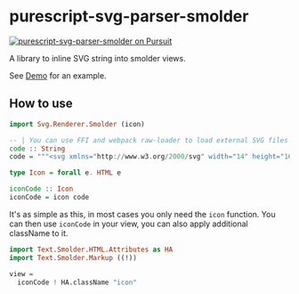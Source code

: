 # purescript-svg-parser-smolder

<a href="https://pursuit.purescript.org/packages/purescript-svg-parser-smolder">
  <img src="https://pursuit.purescript.org/packages/purescript-svg-parser-smolder/badge"
       alt="purescript-svg-parser-smolder on Pursuit">
  </img>
</a>

A library to inline SVG string into smolder views.

See [Demo](https://rnons.github.io/purescript-svg-parser-smolder) for an example.

## How to use

```purescript
import Svg.Renderer.Smolder (icon)

-- | You can use FFI and webpack raw-loader to load external SVG files
code :: String
code = """<svg xmlns="http://www.w3.org/2000/svg" width="14" height="16" viewBox="0 0 14 16"><path fill-rule="evenodd" d="M9.5 3L8 4.5 11.5 8 8 11.5 9.5 13 14 8 9.5 3zm-5 0L0 8l4.5 5L6 11.5 2.5 8 6 4.5 4.5 3z"/></svg>"""

type Icon = forall e. HTML e

iconCode :: Icon
iconCode = icon code
```

It's as simple as this, in most cases you only need the `icon` function. You can then use `iconCode` in your view, you can also apply additional className to it.


```purescript
import Text.Smolder.HTML.Attributes as HA
import Text.Smolder.Markup ((!))

view =
  iconCode ! HA.className "icon"
```
